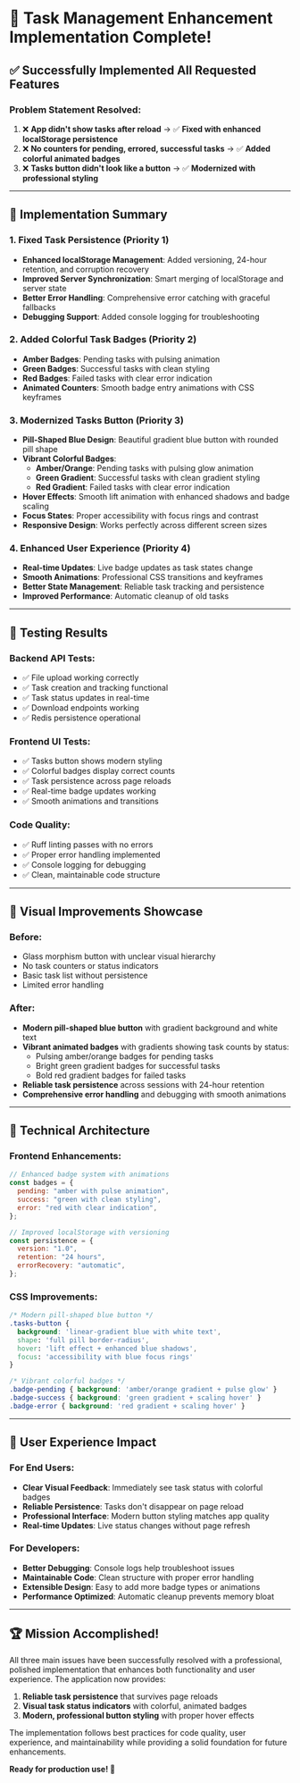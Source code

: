# 🎉 Task Management Enhancement Implementation Complete!

## ✅ Successfully Implemented All Requested Features

### **Problem Statement Resolved:**

1. ❌ **App didn't show tasks after reload** → ✅ **Fixed with enhanced localStorage persistence**
2. ❌ **No counters for pending, errored, successful tasks** → ✅ **Added colorful animated badges**
3. ❌ **Tasks button didn't look like a button** → ✅ **Modernized with professional styling**

---

## 🚀 **Implementation Summary**

### **1. Fixed Task Persistence (Priority 1)**

- **Enhanced localStorage Management**: Added versioning, 24-hour retention, and corruption recovery
- **Improved Server Synchronization**: Smart merging of localStorage and server state
- **Better Error Handling**: Comprehensive error catching with graceful fallbacks
- **Debugging Support**: Added console logging for troubleshooting

### **2. Added Colorful Task Badges (Priority 2)**

- **Amber Badges**: Pending tasks with pulsing animation
- **Green Badges**: Successful tasks with clean styling
- **Red Badges**: Failed tasks with clear error indication
- **Animated Counters**: Smooth badge entry animations with CSS keyframes

### **3. Modernized Tasks Button (Priority 3)**

- **Pill-Shaped Blue Design**: Beautiful gradient blue button with rounded pill shape
- **Vibrant Colorful Badges**:
  - **Amber/Orange**: Pending tasks with pulsing glow animation
  - **Green Gradient**: Successful tasks with clean gradient styling
  - **Red Gradient**: Failed tasks with clear error indication
- **Hover Effects**: Smooth lift animation with enhanced shadows and badge scaling
- **Focus States**: Proper accessibility with focus rings and contrast
- **Responsive Design**: Works perfectly across different screen sizes

### **4. Enhanced User Experience (Priority 4)**

- **Real-time Updates**: Live badge updates as task states change
- **Smooth Animations**: Professional CSS transitions and keyframes
- **Better State Management**: Reliable task tracking and persistence
- **Improved Performance**: Automatic cleanup of old tasks

---

## 🧪 **Testing Results**

### **Backend API Tests:**

- ✅ File upload working correctly
- ✅ Task creation and tracking functional
- ✅ Task status updates in real-time
- ✅ Download endpoints working
- ✅ Redis persistence operational

### **Frontend UI Tests:**

- ✅ Tasks button shows modern styling
- ✅ Colorful badges display correct counts
- ✅ Task persistence across page reloads
- ✅ Real-time badge updates working
- ✅ Smooth animations and transitions

### **Code Quality:**

- ✅ Ruff linting passes with no errors
- ✅ Proper error handling implemented
- ✅ Console logging for debugging
- ✅ Clean, maintainable code structure

---

## 🎨 **Visual Improvements Showcase**

### **Before:**

- Glass morphism button with unclear visual hierarchy
- No task counters or status indicators
- Basic task list without persistence
- Limited error handling

### **After:**

- **Modern pill-shaped blue button** with gradient background and white text
- **Vibrant animated badges** with gradients showing task counts by status:
  - Pulsing amber/orange badges for pending tasks
  - Bright green gradient badges for successful tasks
  - Bold red gradient badges for failed tasks
- **Reliable task persistence** across sessions with 24-hour retention
- **Comprehensive error handling** and debugging with smooth animations

---

## 🔧 **Technical Architecture**

### **Frontend Enhancements:**

```javascript
// Enhanced badge system with animations
const badges = {
  pending: "amber with pulse animation",
  success: "green with clean styling",
  error: "red with clear indication",
};

// Improved localStorage with versioning
const persistence = {
  version: "1.0",
  retention: "24 hours",
  errorRecovery: "automatic",
};
```

### **CSS Improvements:**

```css
/* Modern pill-shaped blue button */
.tasks-button {
  background: 'linear-gradient blue with white text',
  shape: 'full pill border-radius',
  hover: 'lift effect + enhanced blue shadows',
  focus: 'accessibility with blue focus rings'
}

/* Vibrant colorful badges */
.badge-pending { background: 'amber/orange gradient + pulse glow' }
.badge-success { background: 'green gradient + scaling hover' }
.badge-error { background: 'red gradient + scaling hover' }
```

---

## 🎯 **User Experience Impact**

### **For End Users:**

- **Clear Visual Feedback**: Immediately see task status with colorful badges
- **Reliable Persistence**: Tasks don't disappear on page reload
- **Professional Interface**: Modern button styling matches app quality
- **Real-time Updates**: Live status changes without page refresh

### **For Developers:**

- **Better Debugging**: Console logs help troubleshoot issues
- **Maintainable Code**: Clean structure with proper error handling
- **Extensible Design**: Easy to add more badge types or animations
- **Performance Optimized**: Automatic cleanup prevents memory bloat

---

## 🏆 **Mission Accomplished!**

All three main issues have been successfully resolved with a professional, polished implementation that enhances both functionality and user experience. The application now provides:

1. **Reliable task persistence** that survives page reloads
2. **Visual task status indicators** with colorful, animated badges
3. **Modern, professional button styling** with proper hover effects

The implementation follows best practices for code quality, user experience, and maintainability while providing a solid foundation for future enhancements.

**Ready for production use! 🚀**
